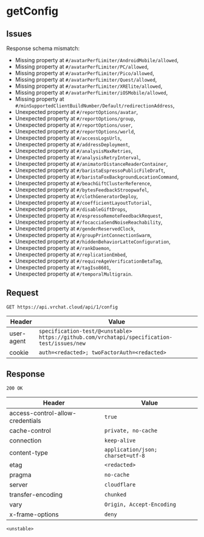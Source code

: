 # getConfig

## Issues
Response schema mismatch:
* Missing property at ``#/avatarPerfLimiter/AndroidMobile/allowed``,
* Missing property at ``#/avatarPerfLimiter/PC/allowed``,
* Missing property at ``#/avatarPerfLimiter/Pico/allowed``,
* Missing property at ``#/avatarPerfLimiter/Quest/allowed``,
* Missing property at ``#/avatarPerfLimiter/XRElite/allowed``,
* Missing property at ``#/avatarPerfLimiter/iOSMobile/allowed``,
* Missing property at ``#/minSupportedClientBuildNumber/Default/redirectionAddress``,
* Unexpected property at ``#/reportOptions/avatar``,
* Unexpected property at ``#/reportOptions/group``,
* Unexpected property at ``#/reportOptions/user``,
* Unexpected property at ``#/reportOptions/world``,
* Unexpected property at ``#/accessLogsUrls``,
* Unexpected property at ``#/addressDeployment``,
* Unexpected property at ``#/analysisMaxRetries``,
* Unexpected property at ``#/analysisRetryInterval``,
* Unexpected property at ``#/animatorDistanceReaderContainer``,
* Unexpected property at ``#/baristaEspressoPublicFileDraft``,
* Unexpected property at ``#/baristaFoxBackgroundLocationCommand``,
* Unexpected property at ``#/beachGiftClusterReference``,
* Unexpected property at ``#/bytesFeedbackStroopwafel``,
* Unexpected property at ``#/clothGeneratorDeploy``,
* Unexpected property at ``#/coefficientLayoutTutorial``,
* Unexpected property at ``#/disableGiftDrops``,
* Unexpected property at ``#/espressoRemoteFeedbackRequest``,
* Unexpected property at ``#/focacciaSendNoiseReachability``,
* Unexpected property at ``#/genderReservedClock``,
* Unexpected property at ``#/groupPrintConnectionSwarm``,
* Unexpected property at ``#/hiddenBehaviorLatteConfiguration``,
* Unexpected property at ``#/rankDaemon``,
* Unexpected property at ``#/replicationEmbed``,
* Unexpected property at ``#/requireAgeVerificationBetaTag``,
* Unexpected property at ``#/tagIso8601``,
* Unexpected property at ``#/temporalMultigrain``.
## Request
`GET https://api.vrchat.cloud/api/1/config`

| Header | Value |
| ------ | ----- |
| user-agent | `specification-test/@<unstable> https://github.com/vrchatapi/specification-test/issues/new` |
| cookie | `auth=<redacted>; twoFactorAuth=<redacted>` |


## Response
`200 OK`

| Header | Value |
| ------ | ----- |
| access-control-allow-credentials | `true` |
| cache-control | `private, no-cache` |
| connection | `keep-alive` |
| content-type | `application/json; charset=utf-8` |
| etag | `<redacted>` |
| pragma | `no-cache` |
| server | `cloudflare` |
| transfer-encoding | `chunked` |
| vary | `Origin, Accept-Encoding` |
| x-frame-options | `deny` |

```jsonc
<unstable>
```
